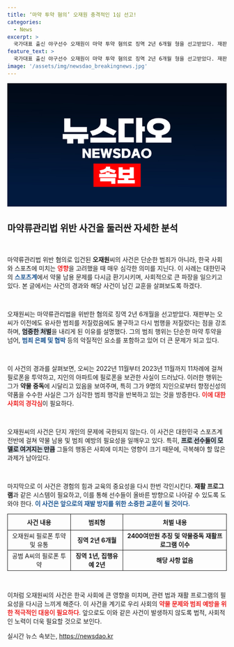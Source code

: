 ```yaml
---
title: ‘마약 투약 혐의’ 오재원 충격적인 1심 선고!
categories:
  - News
excerpt: >
  국가대표 출신 야구선수 오재원이 마약 투약 혐의로 징역 2년 6개월 형을 선고받았다. 재판부는 범행이 반복적이며 은폐 시도를 도모한 점 등을 들어 엄한 판결을 내렸다. 이제 그의 파란만장한 이야기를 들어보자!
feature_text: >
  국가대표 출신 야구선수 오재원이 마약 투약 혐의로 징역 2년 6개월 형을 선고받았다. 재판부는 범행이 반복적이며 은폐 시도를 도모한 점 등을 들어 엄한 판결을 내렸다. 이제 그의 파란만장한 이야기를 들어보자!
image: '/assets/img/newsdao_breakingnews.jpg'
---
```


<p><img src="/assets/img/newsdao_breakingnews.jpg" alt="implanttips 속보" /></p>

<h2 data-ke-size="size26">마약류관리법 위반 사건을 둘러싼 자세한 분석</h2>

<p data-ke-size="size16">&nbsp;</p>

<p>마약류관리법 위반 혐의로 입건된 <b>오재원</b>씨의 사건은 단순한 범죄가 아니라, 한국 사회와 스포츠에 미치는 <b><span style="color: #ee2323;">영향</span></b>을 고려했을 때 매우 심각한 의미를 지닌다. 이 사례는 대한민국의 <b><span style="color: #1a5490;">스포츠계</span></b>에서 약물 남용 문제를 다시금 환기시키며, 사회적으로 큰 파장을 일으키고 있다. 본 글에서는 사건의 경과와 해당 사건이 남긴 교훈을 살펴보도록 하겠다.</p>

<p data-ke-size="size16">&nbsp;</p>

<p>오재원씨는 마약류관리법을 위반한 혐의로 징역 2년 6개월을 선고받았다. 재판부는 오씨가 이전에도 유사한 범죄를 저질렀음에도 불구하고 다시 범행을 저질렀다는 점을 강조하며, <b><span style="background-color: #21538527;">엄중한 처벌</span></b>을 내리게 된 이유를 설명했다. 그의 범죄 행위는 단순한 마약 투약을 넘어, <b><span style="color: #1a5490;">범죄 은폐 및 협박</span></b> 등의 악질적인 요소를 포함하고 있어 더 큰 문제가 되고 있다.</p>

<p data-ke-size="size16">&nbsp;</p>

<p>이 사건의 경과를 살펴보면, 오씨는 2022년 11월부터 2023년 11월까지 11차례에 걸쳐 필로폰을 투약하고, 지인의 아파트에 필로폰을 보관한 사실이 드러났다. 이러한 행위는 그가 <b>약물 중독</b>에 시달리고 있음을 보여주며, 특히 그가 9명의 지인으로부터 향정신성의약품을 수수한 사실은 그가 심각한 범죄 행각을 반복하고 있는 것을 방증한다. <b><span style="color: #ee2323;">이에 대한 사회의 경각심</span></b>이 필요하다.</p>

<p data-ke-size="size16">&nbsp;</p>

<p>오재원씨의 사건은 단지 개인의 문제에 국한되지 않는다. 이 사건은 대한민국 스포츠계 전반에 걸쳐 약물 남용 및 범죄 예방의 필요성을 일깨우고 있다. 특히, <b><span style="background-color: #21538527;">프로 선수들이 모델로 여겨지는 만큼</span></b> 그들의 행동은 사회에 미치는 영향이 크기 때문에, 극복해야 할 많은 과제가 남아있다.</p>

<p data-ke-size="size16">&nbsp;</p>

<p>마지막으로 이 사건은 경험의 힘과 교육의 중요성을 다시 한번 각인시킨다. <b>재활 프로그램</b>과 같은 시스템이 필요하고, 이를 통해 선수들이 올바른 방향으로 나아갈 수 있도록 도와야 한다. <b><span style="color: #1a5490;">이 사건은 앞으로의 재발 방지를 위한 소중한 교훈이 될 것이다.</span></b></p>

<table style="border-collapse: collapse; width: 100%;">
    <tr>
        <th style="border: 1px solid; padding: 8px;">사건 내용</th>
        <th style="border: 1px solid; padding: 8px;">범죄형</th>
        <th style="border: 1px solid; padding: 8px;">처벌 내용</th>
    </tr>
    <tr>
        <td style="border: 1px solid; text-align: center;">오재원씨 필로폰 투약 및 유통</td>
        <td style="border: 1px solid; text-align: center;"><b>징역 2년 6개월</b></td>
        <td style="border: 1px solid; text-align: center;"><b>2400여만원 추징 및 약물중독 재활프로그램 이수</b></td>
    </tr>
    <tr>
        <td style="border: 1px solid; text-align: center;">공범 A씨의 필로폰 투약</td>
        <td style="border: 1px solid; text-align: center;"><b>징역 1년, 집행유예 2년</b></td>
        <td style="border: 1px solid; text-align: center;"><b>해당 사항 없음</b></td>
    </tr>
</table>

<p data-ke-size="size16">&nbsp;</p>

<p>이처럼 오재원씨의 사건은 한국 사회에 큰 영향을 미치며, 관련 법과 재활 프로그램의 필요성을 다시금 느끼게 해준다. 이 사건을 계기로 우리 사회의 <b><span style="color: #ee2323;">약물 문제와 범죄 예방을 위한 적극적인 대응이 필요하다</span></b>. 앞으로도 이와 같은 사건이 발생하지 않도록 법적, 사회적인 노력이 더욱 필요할 것으로 보인다.</p>
실시간 뉴스 속보는, <a href="https://newsdao.kr" rel="dofollow">https://newsdao.kr</a>


